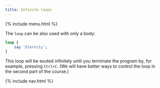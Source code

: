 ```yaml
---
title: Infinite loops
---
```


{% include menu.html %}

The `loop` can be also used with only a body:

```raku
loop {
    say 'Eternity';
}
```

This loop will be exuted infinitely until you terminate the program by, for example, pressing `Ctrl+C`. (We will have better ways to control the loop in the second part of the course.)

{% include nav.html %}
